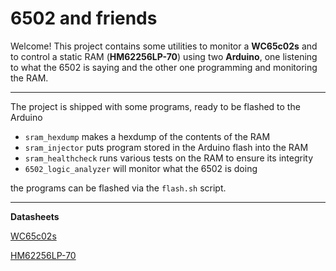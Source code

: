 # 6502 and friends
Welcome! This project contains some utilities to monitor a **WC65c02s** and to
control a static RAM (**HM62256LP-70**) using two **Arduino**, one listening to what
the 6502 is saying and the other one programming and monitoring the RAM. 

---

The project is shipped with some programs, ready to be flashed to
the Arduino
- `sram_hexdump` makes a hexdump of the contents of the RAM
- `sram_injector` puts program stored in the Arduino flash into the RAM
- `sram_healthcheck` runs various tests on the RAM to ensure its integrity
- `6502_logic_analyzer` will monitor what the 6502 is doing

the programs can be flashed via the `flash.sh` script.

---

**Datasheets**

[WC65c02s](https://www.westerndesigncenter.com/wdc/documentation/w65c02s.pdf)

[HM62256LP-70](https://www.jameco.com/Jameco/Products/ProdDS/82472.pdf)


